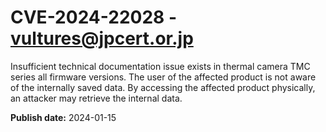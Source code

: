 # CVE-2024-22028 - vultures@jpcert.or.jp

Insufficient technical documentation issue exists in thermal camera TMC series all firmware versions. The user of the affected product is not aware of the internally saved data. By accessing the affected product physically, an attacker may retrieve the internal data.

**Publish date:** 2024-01-15

